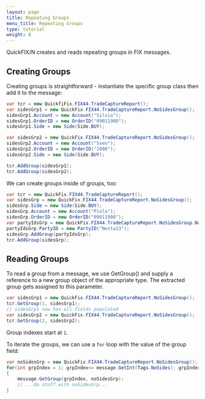 ```yaml
---
layout: page
title: Repeating Groups
menu_title: Repeating Groups
type: tutorial
weight: 8
---
```


QuickFIX/N creates and reads repeating groups in FIX messages.

Creating Groups
---------------

Creating groups is straightforward - instantiate the specific group
class then add it to the message:

```csharp
var tcr = new QuickfiFix.FIX44.TradeCaptureReport();
var sidesGrp1 = new QuickFix.FIX44.TradeCaptureReport.NoSidesGroup();
sidesGrp1.Account = new Account("Silvio");
sidesGrp1.OrderID = new OrderID("09011900");
sidesGrp1.Side = new Side(Side.BUY);

var sidesGrp2 = new QuickFix.FIX44.TradeCaptureReport.NoSidesGroup();
sidesGrp2.Account = new Account("Sven");
sidesGrp2.OrderID = new OrderID("2000");
sidesGrp2.Side = new Side(Side.BUY);

tcr.AddGroup(sidesGrp1);
tcr.AddGroup(sidesGrp2);
```

We can create groups inside of groups, too:

```csharp
var tcr = new QuickFix.FIX44.TradeCaptureReport();
var sidesGrp = new QuickFix.FIX44.TradeCaptureReport.NoSidesGroup();
sidesGrp.Side = new Side(Side.BUY);
sidesGrp.Account = new Account("Piola");
sidesGrp.OrderID = new OrderID("09011900");
var partyIdsGrp = new QuickFix.FIX44.TradeCaptureReport.NoSidesGroup.NoPartyIDsGroup();
partyIdsGrp.PartyID = new PartyID("Nesta13");
sidesGrp.AddGroup(partyIdsGrp);
tcr.AddGroup(sidesGrp);
```

Reading Groups
--------------

To read a group from a message, we use GetGroup() and supply a reference
to a new group object of the appropriate type.  The extracted group
gets assigned to this parameter.

```csharp
var sidesGrp1 = new QuickFix.FIX44.TradeCaptureReport.NoSidesGroup();
tcr.GetGroup(1, sidesGrp1);
// sidesGrp1 now has all fields populated
var sidesGrp2 = new QuickFix.FIX44.TradeCaptureReport.NoSidesGroup();
tcr.GetGroup(2, sidesGrp2);
```

Group indexes start at `1`.  

To iterate the groups, we can use a `for` loop with the value of the group field:

```csharp
var noSidesGrp = new QuickFix.FIX44.TradeCaptureReport.NoSidesGroup();
for(int grpIndex = 1; grpIndex<= message.GetInt(Tags.NoSides); grpIndex += 1)
{
    message.GetGroup(grpIndex, noSidesGrp);
    // ...do stuff with noSidesGrp...
}
```

